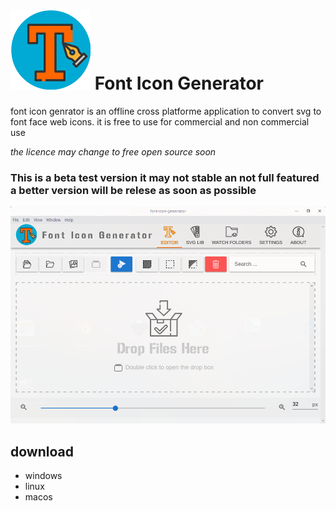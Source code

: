 # ![GitHub Logo](img/logo.png) Font Icon Generator
font icon genrator is an offline cross platforme application to convert svg to font face web icons. it is free to use for commercial and non commercial use 

*the licence may change to free open source soon*

### This is a beta test version it may not stable an not full featured a better version will be relese as soon as possible

![GitHub Logo](img/screenshot.png)

## download

* windows
* linux
* macos

